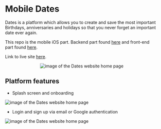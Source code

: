 # Mobile Dates

Dates is a platform which allows you to create and save the most important Birthdays, anniversaries and holidays so that you never forget an important date ever again.

This repo is the mobile iOS part. Backend part found [here](https://github.com/Xalil404/crud-backend) and front-end part found [here](https://github.com/Xalil404/crud-frontend-).

Link to live site [here]().
<p align="center">
<img src="https://res.cloudinary.com/dnbbm9vzi/image/upload/v1730404193/Screenshot_2024-10-31_at_7.49.29_PM_wsq4gm.png" width="auto" height="auto" alt="image of the Dates website home page">

## Platform features
* Splash screen and onboarding
  <p align="center">
<img src="https://res.cloudinary.com/dnbbm9vzi/image/upload/v1730404190/Screenshot_2024-10-31_at_7.49.09_PM_lp8rvn.png" width="auto" height="auto" alt="image of the Dates website home page">

* Login and sign up via email or Google authentication
  <p align="center">
<img src="https://res.cloudinary.com/dnbbm9vzi/image/upload/v1730404193/Screenshot_2024-10-31_at_7.49.29_PM_wsq4gm.png" width="auto" height="auto" alt="image of the Dates website home page">

